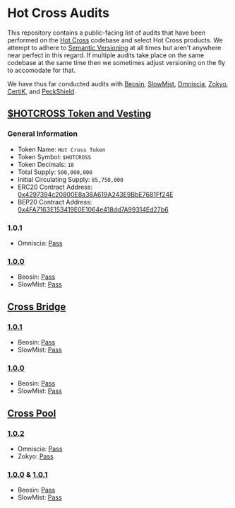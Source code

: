 # Hot Cross Audits

This repository contains a public-facing list of audits that have been performed on the [Hot Cross](https://hotcross.com/) codebase and select Hot Cross products. We attempt to adhere to [Semantic Versioning](https://semver.org/) at all times but aren't anywhere near perfect in this regard. If multiple audits take place on the same codebase at the same time then we sometimes adjust versioning on the fly to accomodate for that. 

We have thus far conducted audits with [Beosin](https://lianantech.com/), [SlowMist](https://www.slowmist.com/), [Omniscia](https://omniscia.io/), [Zokyo](https://www.zokyo.io/), [CertiK](https://www.certik.org/), and [PeckShield](https://peckshield.com/en).

## [$HOTCROSS Token and Vesting](cross-token/)

### General Information

- Token Name: `Hot Cross Token`
- Token Symbol: `$HOTCROSS`
- Token Decimals: `18`
- Total Supply: `500,000,000`
- Initial Circulating Supply: `85,750,000`
- ERC20 Contract Address: [0x4297394c20800E8a38A619A243E9BbE7681Ff24E](https://etherscan.io/address/0x4297394c20800e8a38a619a243e9bbe7681ff24e)
- BEP20 Contract Address: [0x4FA7163E153419E0E1064e418dd7A99314Ed27b6](https://bscscan.com/address/0x4FA7163E153419E0E1064e418dd7A99314Ed27b6)

### 1.0.1

- Omniscia: [Pass](https://omniscia.io/hot-cross-cross-pool/)

### [1.0.0](cross-token/1.0.0/)

- Beosin: [Pass](cross-token/1.0.0/Beosin%20Audit%20Report%20-%20Hot%20Cross%20Token%20V1.0.0.pdf)
- SlowMist: [Pass](cross-token/1.0.0/SlowMist%20Audit%20Report%20-%20Hot%20Cross%20Token%20V1.0.0.pdf)

## [Cross Bridge](cross-bridge/)

### [1.0.1](cross-bridge/1.0.1/)

- Beosin: [Pass](cross-bridge/1.0.1/Beosin%20Audit%20-%20Hot%20Cross%20BSC%20Bridge%20V1.0.1.pdf)
- SlowMist: [Pass](cross-bridge/1.0.1/SlowMist%20Audit%20Report%20-%20Hot%20Cross%20BSC%20Bridge%20V1.0.1.pdf)

### [1.0.0](cross-bridge/1.0.0/)

- Beosin: [Pass](cross-bridge/1.0.0/Beosin%20Audit%20-%20Hot%20Cross%20BSC%20Bridge%20V1.0.0.pdf)
- SlowMist: [Pass](cross-bridge/1.0.0/SlowMist%20Audit%20Report%20-%20Hot%20Cross%20BSC%20Bridge%20V1.0.0.pdf)

## [Cross Pool](cross-pool/)

### [1.0.2](cross-pool/1.0.2/)

- Omniscia: [Pass](https://omniscia.io/hot-cross-cross-pool/)
- Zokyo: [Pass](cross-pool/1.0.2/Zokyo%20Audit%20Report%20-%20Cross%20Pool%20V1.0.2.pdf)

### [1.0.0](cross-pool/1.0.0/) & [1.0.1](cross-pool/1.0.1/)

- Beosin: [Pass](cross-pool/1.0.0/Beosin%20Audit%20Report%20-%20Cross%20Pool%20V1.0.0.pdf)
- SlowMist: [Pass](cross-pool/1.0.0/SlowMist%20Audit%20Report%20-%20Cross%20Pool%20V1.0.0.pdf)
